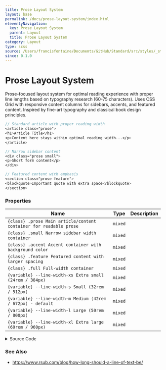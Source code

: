 ```yaml
---
title: Prose Layout System
layout: base
permalink: /docs/prose-layout-system/index.html
eleventyNavigation:
  key: Prose Layout System
  parent: Layout
  title: Prose Layout System
category: Layout
type: scss
source: /Users/francisfontaine/Documents/GitHub/Standard/src/styles/_standard-07-prose.scss
since: 0.1.0
---
```


# Prose Layout System

Prose-focused layout system for optimal reading experience with proper line lengths based on typography research (60-75 characters). Uses CSS Grid with responsive content columns for sidebars, accents, and featured content. Inspired by fine-art typography and classical book design principles.

```scss
// Standard article with proper reading width
<article class="prose">
<h1>Article Title</h1>
<p>Content here stays within optimal reading width...</p>
</article>

// Narrow sidebar content
<div class="prose small">
<p>Short form content</p>
</div>

// Featured content with emphasis
<section class="prose feature">
<blockquote>Important quote with extra space</blockquote>
</section>
```

### Properties

| Name | Type | Description |
|------|------|-------------|
| `{class} .prose Main article/content container for readable prose` | `mixed` |  |
| `{class} .small Narrow sidebar width container` | `mixed` |  |
| `{class} .accent Accent container with background color` | `mixed` |  |
| `{class} .feature Featured content with larger spacing` | `mixed` |  |
| `{class} .full Full-width container` | `mixed` |  |
| `{variable} --line-width-xs Extra small (24rem / 384px)` | `mixed` |  |
| `{variable} --line-width-s Small (32rem / 512px)` | `mixed` |  |
| `{variable} --line-width-m Medium (42rem / 672px) - default` | `mixed` |  |
| `{variable} --line-width-l Large (50rem / 800px)` | `mixed` |  |
| `{variable} --line-width-xl Extra large (60rem / 960px)` | `mixed` |  |

<details>
<summary><span class="button">Source Code</span></summary>

```scss
:root {
    /* Content area tokens */
    --line-width-xs: 24rem; /* ~384px - narrow sidebar content */
    --line-width-s: 32rem; /* ~512px - short form content */
    --line-width-m: 42rem; /* ~672px - optimal reading (60-75 chars) - DEFAULT */
    --line-width-l: 50rem; /* ~800px - wider articles */
    --line-width-xl: 60rem; /* ~960px - documentation/wide content */
    --line-width-full: calc(
        100vw - (var(--space) * 2)
    ); /* responsive full width with margins */
    --line-width: var(--line-width-m);

    /* Layout grid tokens */
    --gap: clamp(var(--space), 6%, var(--space-xl));
    --content: min(var(--line-width), 100% - var(--gap) * 2); /* ← FIXED */
    --content-small: var(--space-l);
    --content-accent: minmax(0, var(--space-l));
    --content-feature: minmax(0, var(--space-2xl));
    --content-full: minmax(0, 1fr);
}

@media (max-width: #{$small}) {
    :root {
        --gap: 0;
    }
}

/* Prose Layout System - Article content grid and positioning */
/* Inspired by fine-art typography and book design principles */

:where(.prose) {
    display: grid;
    grid-template-columns:
        [full-start] var(--content-full)
        [feature-start] var(--content-feature)
        [accent-start] var(--content-accent)
        [content-start] var(--content) [content-end]
        var(--content-accent) [accent-end]
        var(--content-feature) [feature-end]
        var(--content-full) [full-end];

    transition: grid-template-columns 0.3s ease-out;

    position: relative;
    z-index: var(--z-base);
    /* Default content positioning */
    > * {
        grid-column: content;
    }

    .container-small {
        grid-column: content;
        margin-inline: var(--content-small);
    }

    .container-accent {
        grid-column: accent;
        margin-inline: 0;
    }

    table,
    .container-feature {
        grid-column: feature;
        margin-inline: 0;
    }

    .container-full {
        grid-column: full;
        margin-inline: calc(
            (var(--space) * var(--body-padding-multiplier)) * -1
        );
        padding-inline: calc(var(--space) * var(--body-padding-multiplier));
    }

    /* Image gallery layout */
    &:not(.no-grid) {
        p:has(img) {
            display: flex;
            gap: calc(var(--space) / 4);
            border-radius: var(--border-radius);
        }

        p:has(img) > * {
            flex: 1 1 auto;
            min-width: 1%;
            min-height: 1%;
            object-fit: cover;
        }

        p:has(video) > * {
            flex: 1 1 auto;
            min-width: 1%;
            min-height: 1%;
            object-fit: cover;
        }

        p:has(img) img,
        p:has(img) img:first-child,
        p:has(img) img:last-child {
            margin-inline: auto;
        }

        p:has(img) br {
            display: none;
        }

        .callout p:has(img),
        .callout p:has(img) br {
            display: block;
        }
    }

    h1,
    > h1:where(:first-child) {
        margin-block-start: calc(var(--space-3xl) * var(--rhythm-multiplier));
        margin-block-end: calc(var(--space-xl) * var(--rhythm-multiplier));
    }

    h2 {
        margin-block-start: calc(var(--space-2xl) * var(--rhythm-multiplier));
        margin-block-end: calc(var(--space-xl) * var(--rhythm-multiplier));
    }

    h3 {
        margin-block-start: calc(var(--space-xl) * var(--rhythm-multiplier));
    }

    h4 {
        margin-block-start: calc(var(--space-l) * var(--rhythm-multiplier));
    }

    h5 {
        margin-block-start: calc(var(--space) * var(--rhythm-multiplier));
        margin-block-end: calc(var(--space-s) * var(--rhythm-multiplier));
    }

    h6 {
        margin-block-start: calc(var(--space) * var(--rhythm-multiplier));
        margin-block-end: calc(var(--space-xs) * var(--rhythm-multiplier));
    }

    hr {
        margin-inline: calc(var(--space-l) * var(--rhythm-multiplier));
    }

    /* Heading after heading gets reduced spacing */
    h1 + h2,
    h2 + h3,
    h3 + h4,
    h4 + h5,
    h5 + h6 {
        margin-block-start: calc(
            var(--space-xs) * var(--rhythm-multiplier) * -1
        );
    }

    :where(
        section,
        aside,
        header,
        footer,
        main,
        nav,
        blockquote,
        pre,
        figure,
        .box,
        .box-inset,
        .callout,
        .grid,
        .container-small,
        .container-accent,
        .container-feature,
        .container-full
    ) {
        > :is(h1, h2, h3, h4, h5, h6):where(:first-child) {
            margin-block-start: 0; /* No top margin */
            /* Keep the heading's natural bottom margin */
        }
    }

    /* Note: Page's main title h1:first-child retains spacing via direct child selector */
    /* The > h1:first-child selector in h1 rule ensures it overrides rhythm's > * margin-reset */

    /* Basic media styling */
    img,
    audio,
    video {
        margin: 0;
        margin-inline: auto;
        max-inline-size: 100%;
        border-radius: var(--border-radius);
        border: var(--border);
    }

    .callout,
    blockquote,
    pre,
    figure,
    p:has(img) {
        margin-inline: var(--content-small);
    }

    /* Mermaid diagrams */
    .mermaid {
        margin-block-end: var(--space);
        margin-inline: auto;
        padding: var(--space);
    }

    p img {
        max-inline-size: 100%;
    }
}

.width-xs {
    max-width: var(--line-width-xs);
}
.width-s {
    max-width: var(--line-width-s);
}
.width-m {
    max-width: var(--line-width-m);
}
.width-l {
    max-width: var(--line-width-l);
}
.width-xl {
    max-width: var(--line-width-xl);
}
.width-full {
    max-width: var(--line-width-full);
}

/* Animation keyframes */
@keyframes fadeInUp {
    from {
        opacity: 0;
        transform: translateY(0.5rem);
    }
    to {
        opacity: 1;
        transform: translateY(0);
    }
}
```

</details>

### See Also

- https://www.rsub.com/blog/how-long-should-a-line-of-text-be/

